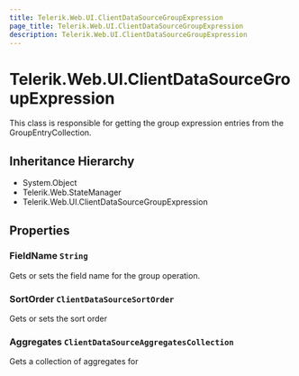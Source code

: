 ```yaml
---
title: Telerik.Web.UI.ClientDataSourceGroupExpression
page_title: Telerik.Web.UI.ClientDataSourceGroupExpression
description: Telerik.Web.UI.ClientDataSourceGroupExpression
---
```


# Telerik.Web.UI.ClientDataSourceGroupExpression

This class is responsible for getting the group 
            expression entries from the GroupEntryCollection.

## Inheritance Hierarchy

* System.Object
* Telerik.Web.StateManager
* Telerik.Web.UI.ClientDataSourceGroupExpression

## Properties

###  FieldName `String`

Gets or sets the field name for the group operation.

###  SortOrder `ClientDataSourceSortOrder`

Gets or sets the sort order

###  Aggregates `ClientDataSourceAggregatesCollection`

Gets a collection of aggregates for

